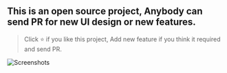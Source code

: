 ## This is an open source project, Anybody can send PR for new UI design or new features.

> Click :star: if you like this project, Add new feature if you think it required and send PR.

![Screenshots](https://github.com/rahulpandey70/ForumsApp/blob/master/frontend/src/images/demo.png)

